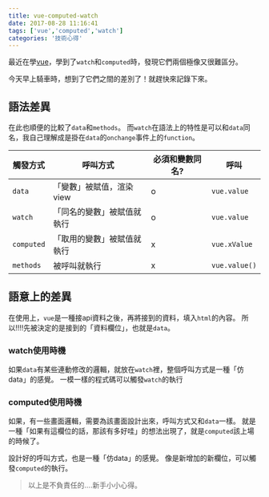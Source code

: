 ```yaml
---
title: vue-computed-watch
date: 2017-08-28 11:16:41
tags: ['vue','computed','watch']
categories: '技術心得'
---
```


最近在學[vue](https://github.com/dwatow/vueExercise)，學到了`watch`和`computed`時，發現它們兩個極像又很難區分。

今天早上騎車時，想到了它們之間的差別了！就趕快來記錄下來。

## 語法差異

在此也順便的比較了`data`和`methods`。
而`watch`在語法上的特性是可以和`data`同名，我自己理解成是掛在`data`的`onchange`事件上的`function`。

|觸發方式|呼叫方式|必須和變數同名?|呼叫|
|-|-|-|-|
|`data`|「變數」被賦值，渲染view|o|`vue.value`|
|`watch`|「同名的變數」被賦值就執行|o|`vue.value`|
|`computed`|「取用的變數」被賦值就執行|x|`vue.xValue`|
|`methods`|被呼叫就執行|x|`vue.value()`|

## 語意上的差異

在使用上，`vue`是一種接api資料之後，再將接到的資料，填入`html`的內容。
所以!!!!先被決定的是接到的「資料欄位」，也就是`data`。

### watch使用時機

如果`data`有某些連動修改的邏輯，就放在`watch`裡，整個呼叫方式是一種「仿data」的感覺。
一模一樣的程式碼可以觸發`watch`的執行

### computed使用時機

如果，有一些畫面邏輯，需要為該畫面設計出來，呼叫方式又和`data`一樣。
就是一種「如果有這欄位的話，那該有多好哇」的想法出現了，就是`computed`該上場的時候了。

設計好的呼叫方式，也是一種「仿data」的感覺。
像是新增加的新欄位，可以觸發`computed`的執行。



> 以上是不負責任的....新手小小心得。
